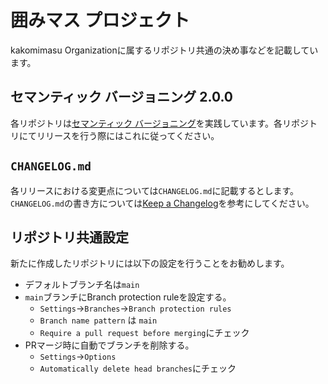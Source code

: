 # 囲みマス プロジェクト

kakomimasu Organizationに属するリポジトリ共通の決め事などを記載しています。

## セマンティック バージョニング 2.0.0

各リポジトリは[セマンティック バージョニング](https://semver.org/lang/ja/)を実践しています。各リポジトリにてリリースを行う際にはこれに従ってください。

## `CHANGELOG.md`

各リリースにおける変更点については`CHANGELOG.md`に記載するとします。`CHANGELOG.md`の書き方については[Keep a Changelog](https://keepachangelog.com/ja/1.0.0/)を参考にしてください。

## リポジトリ共通設定

新たに作成したリポジトリには以下の設定を行うことをお勧めします。

- デフォルトブランチ名は`main`
- `main`ブランチにBranch protection ruleを設定する。
    - `Settings`->`Branches`->`Branch protection rules`
    - `Branch name pattern` は `main`
    - `Require a pull request before merging`にチェック
- PRマージ時に自動でブランチを削除する。
    - `Settings`->`Options`
    - `Automatically delete head branches`にチェック